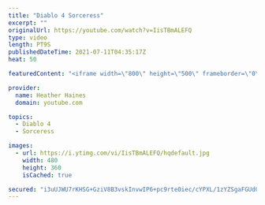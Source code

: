 ```yaml
---
title: "Diablo 4 Sorceress"
excerpt: ""
originalUrl: https://youtube.com/watch?v=IisTBmALEFQ
type: video
length: PT9S
publishedDateTime: 2021-07-11T04:35:17Z
heat: 50

featuredContent: "<iframe width=\"800\" height=\"500\" frameborder=\"0\" src=\"https://www.youtube.com/embed/IisTBmALEFQ\" allow=\"accelerometer; autoplay; encrypted-media; gyroscope; picture-in-picture\" allowfullscreen></iframe>"

provider:
  name: Heather Haines
  domain: youtube.com

topics:
  - Diablo 4
  - Sorceress

images:
  - url: https://i.ytimg.com/vi/IisTBmALEFQ/hqdefault.jpg
    width: 480
    height: 360
    isCached: true

secured: "i3uUJWU7rKHSG+GziV8B3vskInvwIP6+pc9rte0iec/cYPXL/1zYZSgaFGUd0JROogcEy/uXoAMvU+kNX4HVDMXYGcVlnkGBkAy/bWTD3h/r5pBCv4GU9ojGcV393hp33AX181TnAKyZTVNB+DETvsZX0/5kCoo2rwBKbANqYXnQlplAxrDopkne3M2K7Y9IQAB7EjIxpvQPIhN/OJchGRJcCxh7nKnHdp2OM1p+TkY0EfsRZmOyOrp6/XZ3TOrpLxF7dfXrmCmAIgRMp9uiq34JYXol3qRUaQNxhuxM80KSv4FyFLrNr2F4aKiLeId+K78EnuVyNRCDKdtbKUvBOaZGahU+Y1cmhB5+78M7aZ1TwXpg/soNk+VGI5mnA22g3idg0SrNpsjw61ATaPUNLzOT/LGv6a+bNZiIAj4g4y4=;bu9udJCRT1VbFqg9R4rOlA=="
---
```



